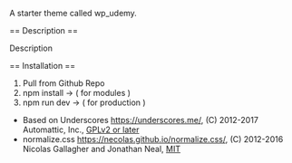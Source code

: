 A starter theme called wp_udemy.

== Description ==

Description

== Installation ==

1. Pull from Github Repo 
2. npm install -> ( for modules )
3. npm run dev -> ( for production )


* Based on Underscores https://underscores.me/, (C) 2012-2017 Automattic, Inc., [GPLv2 or later](https://www.gnu.org/licenses/gpl-2.0.html)
* normalize.css https://necolas.github.io/normalize.css/, (C) 2012-2016 Nicolas Gallagher and Jonathan Neal, [MIT](https://opensource.org/licenses/MIT)


